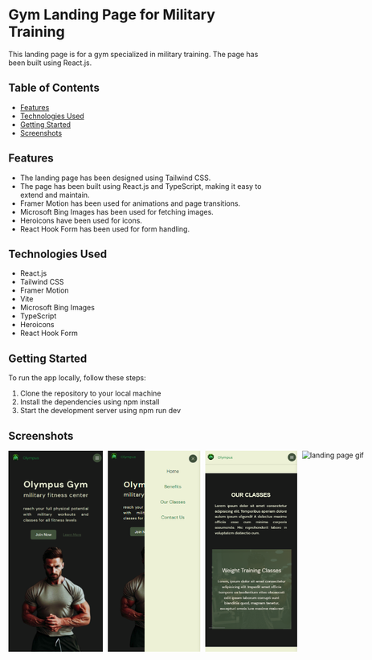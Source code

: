 # Gym Landing Page for Military Training

This landing page is for a gym specialized in military training. The page has been built using React.js.


## Table of Contents
+ [Features](#Features)
+ [Technologies Used](#Technologies-Used)
+ [Getting Started](#Getting-Started)
+ [Screenshots](#Screenshots)


## Features
+ The landing page has been designed using Tailwind CSS.
+ The page has been built using React.js and TypeScript, making it easy to extend and maintain.
+ Framer Motion has been used for animations and page transitions.
+ Microsoft Bing Images has been used for fetching images.
+ Heroicons have been used for icons.
+ React Hook Form has been used for form handling.

## Technologies Used
+ React.js
+ Tailwind CSS
+ Framer Motion
+ Vite
+ Microsoft Bing Images
+ TypeScript
+ Heroicons
+ React Hook Form

## Getting Started
To run the app locally, follow these steps:

1. Clone the repository to your local machine
2. Install the dependencies using npm install
3. Start the development server using npm run dev

## Screenshots
<div style="display: flex; flex-direction: row;">
 <img  style="margin-right: 10px;" src="https://github.com/NilArj/fitness/blob/42e4fb47a4fb78f2820cb1c70b3d744cc0198aa1/src/assets/images/screenshot_1.png" alt="Home page Screenshot" width="200" height="400">
<img  style="margin-right: 10px;" src="https://github.com/NilArj/fitness/blob/42e4fb47a4fb78f2820cb1c70b3d744cc0198aa1/src/assets/images/screenshot_2.png" alt="home page menu Screenshot" width="200" height="400">
<img  style="margin-right: 10px;" src="https://github.com/NilArj/fitness/blob/42e4fb47a4fb78f2820cb1c70b3d744cc0198aa1/src/assets/images/screenshot_3.png" alt="class section Screenshot" width="200" height="400">
 <img  style="margin-right: 10px;" src="https://github.com/NilArj/fitness/blob/42e4fb47a4fb78f2820cb1c70b3d744cc0198aa1/src/assets/images/gif.gif" alt="landing page gif" width="600" height="400">
</div>
<div style="display: flex ">

</div>
